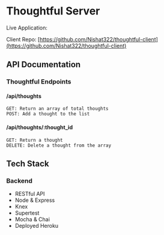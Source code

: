# Thoughtful Server

Live Application:


Client Repo: [https://github.com/Nishat322/thoughtful-client](https://github.com/Nishat322/thoughtful-client) <br/>

## API Documentation

### Thoughtful Endpoints 

#### /api/thoughts
    GET: Return an array of total thoughts
    POST: Add a thought to the list

#### /api/thoughts/:thought_id
    GET: Return a thought
    DELETE: Delete a thought from the array
    
## Tech Stack
### Backend

- RESTful API
- Node & Express
- Knex
- Supertest
- Mocha & Chai
- Deployed Heroku